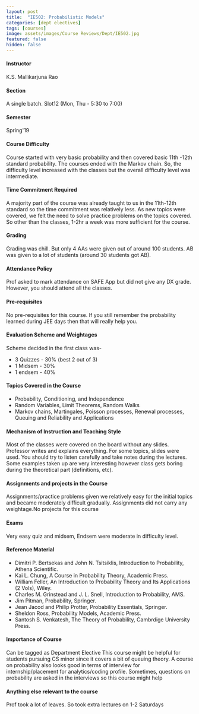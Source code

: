 ```yaml
---
layout: post
title:  "IE502: Probabilistic Models"
categories: [dept electives]
tags: [courses]
image: assets/images/Course Reviews/Dept/IE502.jpg
featured: false
hidden: false
---
```


#### Instructor
K.S. Mallikarjuna Rao 

#### Section
A single batch. Slot12 (Mon, Thu - 5:30 to 7:00)

#### Semester
Spring'19

#### Course Difficulty
Course started with very basic probability and then covered basic 11th -12th standard probability. The courses ended with the Markov chain. So, the difficulty level increased with the classes but the overall difficulty level was intermediate. 

#### Time Commitment Required
A majority part of the course was already taught to us in the 11th-12th standard so the time commitment was relatively less. As new topics were covered, we felt the need to solve practice problems on the topics covered. So other than the classes, 1-2hr a week was more sufficient for the course. 

#### Grading
Grading was chill. But only 4 AAs were given out of around 100 students. AB was given to a lot of students (around 30 students got AB).

#### Attendance Policy
Prof asked to mark attendance on SAFE App but did not give any DX grade. However, you should attend all the classes.

#### Pre-requisites
No pre-requisites for this course. If you still remember the probability learned during JEE days then that will really help you. 

#### Evaluation Scheme and Weightages
Scheme decided in the first class was-
* 3 Quizzes -  30% (best 2 out of 3)
* 1 Midsem - 30%
* 1 endsem - 40%

#### Topics Covered in the Course
* Probability, Conditioning, and Independence
* Random Variables, Limit Theorems, Random Walks
* Markov chains, Martingales, Poisson processes, Renewal processes, Queuing and Reliability and Applications

#### Mechanism of Instruction and Teaching Style
Most of the classes were covered on the board without any slides. Professor writes and explains everything. For some topics, slides were used. You should try to listen carefully and take notes during the lectures. Some examples taken up are very interesting however class gets boring during the theoretical part (definitions, etc).

#### Assignments and projects in the Course
Assignments/practice problems given we relatively easy for the initial topics and became moderately difficult gradually. Assignments did not carry any weightage.No projects for this course

#### Exams
Very easy quiz and midsem, Endsem were moderate in difficulty level.

#### Reference Material
* Dimitri P. Bertsekas and John N. Tsitsiklis, Introduction to Probability, Athena Scientific.
* Kai L. Chung, A Course in Probability Theory, Academic Press.
* William Feller, An Introduction to Probability Theory and Its Applications (2 Vols), Wiley.
* Charles M. Grinstead and J. L. Snell, Introduction to Probability, AMS.
* Jim Pitman, Probability, Springer.
* Jean Jacod and Philip Protter, Probability Essentials, Springer.
* Sheldon Ross, Probability Models, Academic Press.
* Santosh S. Venkatesh, The Theory of Probability, Cambrdige University Press.
 
#### Importance of Course
Can be tagged as Department Elective
This course might be helpful for students pursuing CS minor since it covers a bit of queuing theory.
 A course on probability also looks good in terms of interview for internship/placement for analytics/coding profile. Sometimes, questions on probability are asked in the interviews so this course might help

#### Anything else relevant to the course
Prof took a lot of leaves. So took extra lectures on 1-2 Saturdays